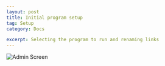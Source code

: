 ```yaml
---
layout: post
title: Initial program setup
tag: Setup
category: Docs

excerpt: Selecting the program to run and renaming links
---
```


![Admin Screen]({{site.images}}/programsetup.png)
